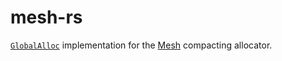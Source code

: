 # mesh-rs

[`GlobalAlloc`](https://doc.rust-lang.org/stable/std/alloc/trait.GlobalAlloc.html) implementation for the [Mesh](https://github.com/plasma-umass/Mesh) compacting allocator.
